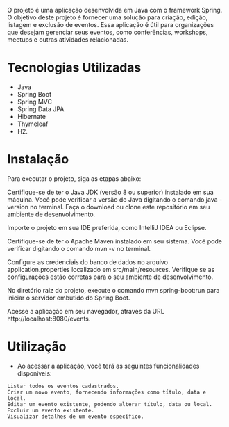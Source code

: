 O projeto é uma aplicação desenvolvida em Java com o framework Spring. O objetivo deste projeto é fornecer uma solução para criação, edição, listagem e exclusão de eventos. Essa aplicação é útil para organizações que desejam gerenciar seus eventos, como conferências, workshops, meetups e outras atividades relacionadas.

# Tecnologias Utilizadas

- Java
- Spring Boot
- Spring MVC
- Spring Data JPA
- Hibernate
- Thymeleaf
- H2.

# Instalação

Para executar o projeto, siga as etapas abaixo:

Certifique-se de ter o Java JDK (versão 8 ou superior) instalado em sua máquina. Você pode verificar a versão do Java digitando o comando java -version no terminal.
Faça o download ou clone este repositório em seu ambiente de desenvolvimento.

Importe o projeto em sua IDE preferida, como IntelliJ IDEA ou Eclipse.

Certifique-se de ter o Apache Maven instalado em seu sistema. Você pode verificar digitando o comando mvn -v no terminal.

Configure as credenciais do banco de dados no arquivo application.properties localizado em src/main/resources. Verifique se as configurações estão corretas para o seu ambiente de desenvolvimento.

No diretório raiz do projeto, execute o comando mvn spring-boot:run para iniciar o servidor embutido do Spring Boot.

Acesse a aplicação em seu navegador, através da URL http://localhost:8080/events.

# Utilização

- Ao acessar a aplicação, você terá as seguintes funcionalidades disponíveis:

```
Listar todos os eventos cadastrados.
Criar um novo evento, fornecendo informações como título, data e local.
Editar um evento existente, podendo alterar título, data ou local.
Excluir um evento existente.
Visualizar detalhes de um evento específico.
```
